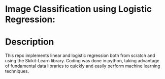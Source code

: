 # Image Classification using Logistic Regression:

# Description

This repo implements linear and logistic regression both from scratch and using the Skikit-Learn library. Coding was done in python, taking advantage of fundamental data libraries to quickly and easily perform machine learning techniques. 

